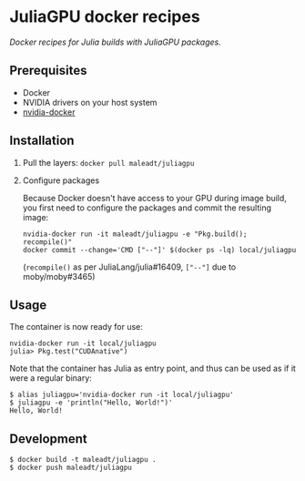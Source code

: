 JuliaGPU docker recipes
=======================

*Docker recipes for Julia builds with JuliaGPU packages.*


Prerequisites
-------------

* Docker
* NVIDIA drivers on your host system
* [nvidia-docker](https://github.com/NVIDIA/nvidia-docker)


Installation
------------

1. Pull the layers: `docker pull maleadt/juliagpu`

2. Configure packages

    Because Docker doesn't have access to your GPU during image build, you first need to
    configure the packages and commit the resulting image:

    ```
    nvidia-docker run -it maleadt/juliagpu -e "Pkg.build(); recompile()"
    docker commit --change='CMD ["--"]' $(docker ps -lq) local/juliagpu
    ```

    (`recompile()` as per JuliaLang/julia#16409, `["--"]` due to moby/moby#3465)


Usage
-----

The container is now ready for use:

```
nvidia-docker run -it local/juliagpu
julia> Pkg.test("CUDAnative")
```

Note that the container has Julia as entry point, and thus can be used as if it were a
regular binary:

```
$ alias juliagpu='nvidia-docker run -it local/juliagpu'
$ juliagpu -e 'println("Hello, World!")'
Hello, World!
```


Development
-----------

```
$ docker build -t maleadt/juliagpu .
$ docker push maleadt/juliagpu
```
